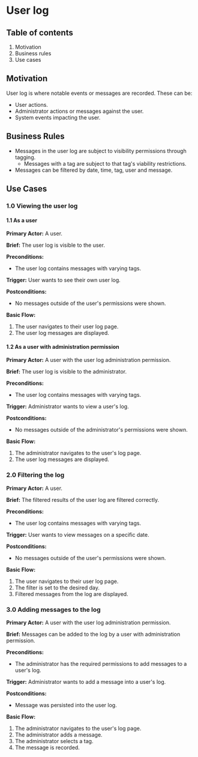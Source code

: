 # User log

## Table of contents

1. Motivation
2. Business rules
3. Use cases

## Motivation

User log is where notable events or messages are recorded. These can be:
* User actions.
* Administrator actions or messages against the user.
* System events impacting the user.

## Business Rules

* Messages in the user log are subject to visibility permissions through tagging.
  * Messages with a tag are subject to that tag's viability restrictions.
* Messages can be filtered by date, time, tag, user and message.

## Use Cases

### 1.0 Viewing the user log

#### 1.1 As a user

**Primary Actor:** A user.

**Brief:** The user log is visible to the user.

**Preconditions:**
* The user log contains messages with varying tags.

**Trigger:** User wants to see their own user log.

**Postconditions:**
* No messages outside of the user's permissions were shown.

**Basic Flow:**

1. The user navigates to their user log page.
2. The user log messages are displayed.

#### 1.2 As a user with administration permission

**Primary Actor:** A user with the user log administration permission.

**Brief:** The user log is visible to the administrator.

**Preconditions:**
* The user log contains messages with varying tags.

**Trigger:** Administrator wants to view a user's log.

**Postconditions:**
* No messages outside of the administrator's permissions were shown.

**Basic Flow:**

1. The administrator navigates to the user's log page.
2. The user log messages are displayed.


### 2.0 Filtering the log

**Primary Actor:** A user.

**Brief:** The filtered results of the user log are filtered correctly.

**Preconditions:**
* The user log contains messages with varying tags.

**Trigger:** User wants to view messages on a specific date.

**Postconditions:**
* No messages outside of the user's permissions were shown.

**Basic Flow:**

1. The user navigates to their user log page.
2. The filter is set to the desired day.
3. Filtered messages from the log are displayed.


### 3.0 Adding messages to the log

**Primary Actor:** A user with the user log administration permission.

**Brief:** Messages can be added to the log by a user with administration permission.

**Preconditions:**
* The administrator has the required permissions to add messages to a user's log.

**Trigger:** Administrator wants to add a message into a user's log.

**Postconditions:**
* Message was persisted into the user log.

**Basic Flow:**

1. The administrator navigates to the user's log page.
2. The administrator adds a message.
3. The administrator selects a tag.
4. The message is recorded.
